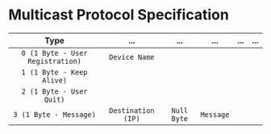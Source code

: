 # Multicast Protocol Specification

| Type | ... | ... | ... | ... | ... |
| :---: | :---: | :---: | :---: | :---: | :---: |
| `0 (1 Byte - User Registration)` | `Device Name` |
| `1 (1 Byte - Keep Alive)` |
| `2 (1 Byte - User Quit)` |
| `3 (1 Byte - Message)` | `Destination (IP)` | `Null Byte` | `Message` |
